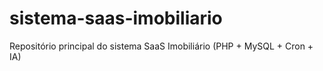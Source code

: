 # sistema-saas-imobiliario
Repositório principal do sistema SaaS Imobiliário (PHP + MySQL + Cron + IA)
